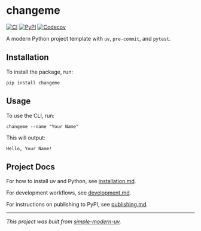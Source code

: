 # changeme

[![CI](https://github.com/changeme/changeme/actions/workflows/ci.yml/badge.svg)](https://github.com/changeme/changeme/actions/workflows/ci.yml)
[![PyPI](https://img.shields.io/pypi/v/changeme.svg)](https://pypi.org/project/changeme/)
[![Codecov](https://codecov.io/gh/changeme/changeme/branch/main/graph/badge.svg)](https://codecov.io/gh/changeme/changeme)

A modern Python project template with `uv`, `pre-commit`, and `pytest`.

## Installation

To install the package, run:

```shell
pip install changeme
```

## Usage

To use the CLI, run:

```shell
changeme --name "Your Name"
```

This will output:

```
Hello, Your Name!
```

## Project Docs

For how to install uv and Python, see [installation.md](installation.md).

For development workflows, see [development.md](development.md).

For instructions on publishing to PyPI, see [publishing.md](publishing.md).

* * *

*This project was built from
[simple-modern-uv](https://github.com/jlevy/simple-modern-uv).*
